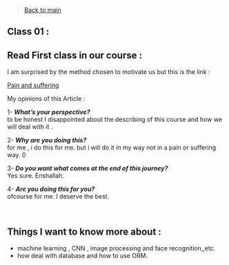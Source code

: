 > [Back to  main](../README.md)
## Class 01 :
## Read First class in our course : 

I am surprised by the method chosen to motivate us but this is the link : <br>

[Pain and suffering](https://codefellows.github.io/code-401-python-guide/curriculum/class-01/notes/pain_suffering)

My opinions of this Article : <br>

1- ***What’s your perspective?*** <br> to be honest I disappointed about the describing of this course and how we will deal with it .<br>

2- ***Why are you doing this?***<br>
for me , i do this for me. but i will do it in my way not in a pain or suffering way. 0

3- ***Do you want what comes at the end of this journey?*** <br>
Yes sure. Enshallah. <br>

4- ***Are you doing this for you?*** <br>
  ofcourse for me. I deserve the best. 

<br>

  ## Things I want to know more about :
  - machine learning , CNN , image processing and face recognition,,etc. 
  - how deal with database and how to use ORM. 
